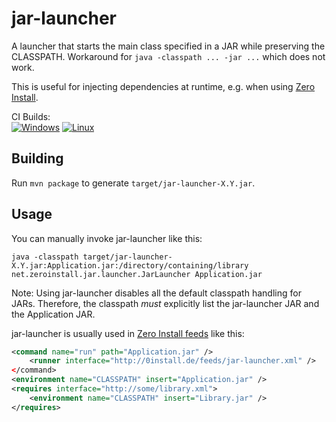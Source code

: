 jar-launcher
============

A launcher that starts the main class specified in a JAR while preserving the CLASSPATH.
Workaround for `java -classpath ... -jar ...` which does not work.

This is useful for injecting dependencies at runtime, e.g. when using [Zero Install](http://0install.net/).

CI Builds:  
[![Windows](https://img.shields.io/appveyor/ci/0install/jar-launcher.svg?label=Windows)](https://ci.appveyor.com/project/0install/jar-launcher)
[![Linux](https://img.shields.io/travis/0install/jar-launcher.svg?label=Linux)](https://travis-ci.org/0install/jar-launcher)

Building
--------
Run `mvn package` to generate `target/jar-launcher-X.Y.jar`.

Usage
-----
You can manually invoke jar-launcher like this:
```
java -classpath target/jar-launcher-X.Y.jar:Application.jar:/directory/containing/library net.zeroinstall.jar.launcher.JarLauncher Application.jar
```
Note: Using jar-launcher disables all the default classpath handling for JARs. Therefore, the classpath _must_ explicitly list the jar-launcher JAR and the Application JAR.

jar-launcher is usually used in [Zero Install feeds](http://0install.net/interface-spec.html) like this:
```xml
<command name="run" path="Application.jar" />
	<runner interface="http://0install.de/feeds/jar-launcher.xml" />
</command>
<environment name="CLASSPATH" insert="Application.jar" />
<requires interface="http://some/library.xml">
	<environment name="CLASSPATH" insert="Library.jar" />
</requires>
```
